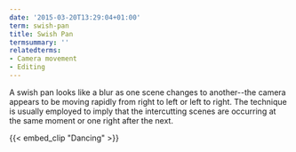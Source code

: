```yaml
---
date: '2015-03-20T13:29:04+01:00'
term: swish-pan
title: Swish Pan
termsummary: ''
relatedterms:
- Camera movement
- Editing
---
```


A swish pan looks like a blur as one scene changes to another--the
camera appears to be moving rapidly from right to left or left to
right. <!--more-->The technique is usually employed to imply that the
intercutting scenes are occurring at the same moment or one right
after the next.

{{< embed_clip "Dancing" >}}